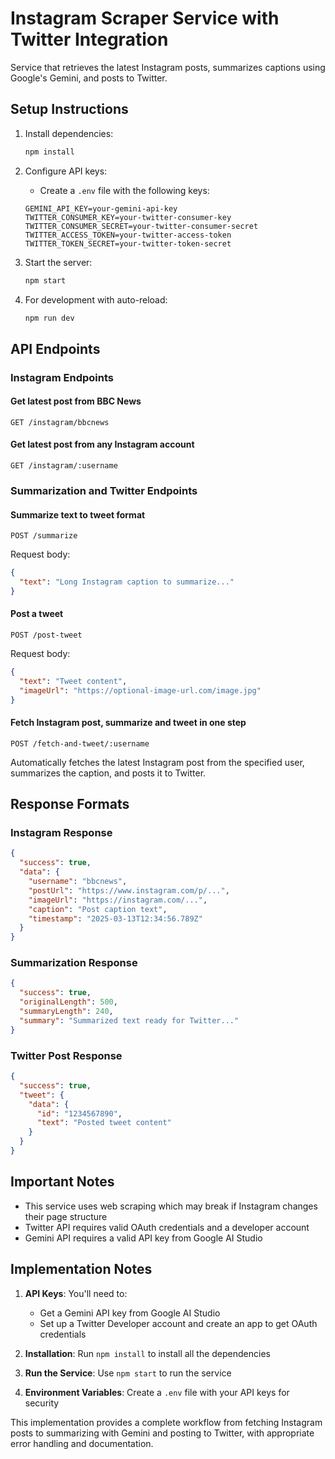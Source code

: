 # Instagram Scraper Service with Twitter Integration

Service that retrieves the latest Instagram posts, summarizes captions using Google's Gemini, and posts to Twitter.

## Setup Instructions

1. Install dependencies:
   ```bash
   npm install
   ```

2. Configure API keys:
   - Create a `.env` file with the following keys:
   ```
   GEMINI_API_KEY=your-gemini-api-key
   TWITTER_CONSUMER_KEY=your-twitter-consumer-key
   TWITTER_CONSUMER_SECRET=your-twitter-consumer-secret
   TWITTER_ACCESS_TOKEN=your-twitter-access-token
   TWITTER_TOKEN_SECRET=your-twitter-token-secret
   ```

3. Start the server:
   ```bash
   npm start
   ```

4. For development with auto-reload:
   ```bash
   npm run dev
   ```

## API Endpoints

### Instagram Endpoints

#### Get latest post from BBC News
```
GET /instagram/bbcnews
```

#### Get latest post from any Instagram account
```
GET /instagram/:username
```

### Summarization and Twitter Endpoints

#### Summarize text to tweet format
```
POST /summarize
```
Request body:
```json
{
  "text": "Long Instagram caption to summarize..."
}
```

#### Post a tweet
```
POST /post-tweet
```
Request body:
```json
{
  "text": "Tweet content",
  "imageUrl": "https://optional-image-url.com/image.jpg"
}
```

#### Fetch Instagram post, summarize and tweet in one step
```
POST /fetch-and-tweet/:username
```
Automatically fetches the latest Instagram post from the specified user, summarizes the caption, and posts it to Twitter.

## Response Formats

### Instagram Response

```json
{
  "success": true,
  "data": {
    "username": "bbcnews",
    "postUrl": "https://www.instagram.com/p/...",
    "imageUrl": "https://instagram.com/...",
    "caption": "Post caption text",
    "timestamp": "2025-03-13T12:34:56.789Z"
  }
}
```

### Summarization Response

```json
{
  "success": true,
  "originalLength": 500,
  "summaryLength": 240,
  "summary": "Summarized text ready for Twitter..."
}
```

### Twitter Post Response

```json
{
  "success": true,
  "tweet": {
    "data": {
      "id": "1234567890",
      "text": "Posted tweet content"
    }
  }
}
```

## Important Notes

- This service uses web scraping which may break if Instagram changes their page structure
- Twitter API requires valid OAuth credentials and a developer account
- Gemini API requires a valid API key from Google AI Studio


## Implementation Notes

1. **API Keys**: You'll need to:
   - Get a Gemini API key from Google AI Studio
   - Set up a Twitter Developer account and create an app to get OAuth credentials

2. **Installation**: Run `npm install` to install all the dependencies

3. **Run the Service**: Use `npm start` to run the service

4. **Environment Variables**: Create a `.env` file with your API keys for security

This implementation provides a complete workflow from fetching Instagram posts to summarizing with Gemini and posting to Twitter, with appropriate error handling and documentation.
